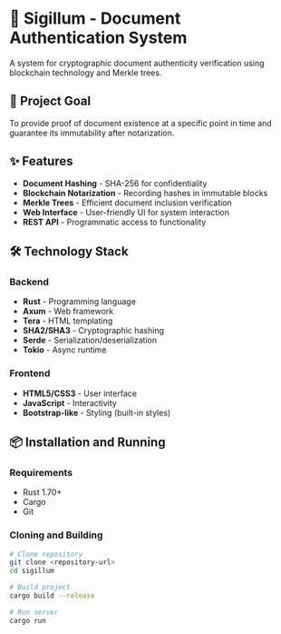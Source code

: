 # 🔐 Sigillum - Document Authentication System

A system for cryptographic document authenticity verification using blockchain technology and Merkle trees.

## 🎯 Project Goal

To provide proof of document existence at a specific point in time and guarantee its immutability after notarization.

## ✨ Features

- **Document Hashing** - SHA-256 for confidentiality
- **Blockchain Notarization** - Recording hashes in immutable blocks
- **Merkle Trees** - Efficient document inclusion verification
- **Web Interface** - User-friendly UI for system interaction
- **REST API** - Programmatic access to functionality

## 🛠 Technology Stack

### Backend
- **Rust** - Programming language
- **Axum** - Web framework
- **Tera** - HTML templating
- **SHA2/SHA3** - Cryptographic hashing
- **Serde** - Serialization/deserialization
- **Tokio** - Async runtime

### Frontend
- **HTML5/CSS3** - User interface
- **JavaScript** - Interactivity
- **Bootstrap-like** - Styling (built-in styles)

## 📦 Installation and Running

### Requirements
- Rust 1.70+
- Cargo
- Git

### Cloning and Building

```bash
# Clone repository
git clone <repository-url>
cd sigillum

# Build project
cargo build --release

# Run server
cargo run